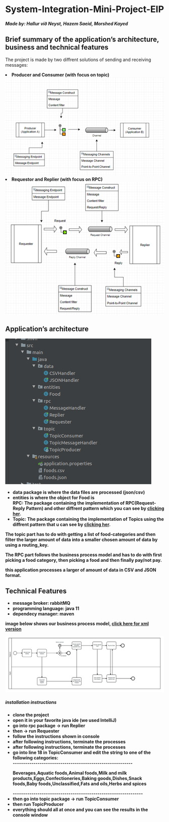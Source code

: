 # System-Integration-Mini-Project-EIP

<h5>Made by: Hallur við Neyst, Hazem Saeid, Morshed Kayed</h5>

<h2>Brief summary of the application’s architecture, business and technical features</h2>

<p>
The project is made by two diffrent solutions of sending and receiving messages:
  <li><strong>Producer and Consumer (with focus on topic)</strong</li>
  <img src="https://github.com/Mokayed/System-Integration-Mini-Project-EIP/blob/master/TOPIC.PNG"/>
  <li><strong>Requestor and Replier (with focus on RPC)</strong></li>
  <img src="https://github.com/Mokayed/System-Integration-Mini-Project-EIP/blob/master/rpc.PNG"/>
    
  <h2>Application’s architecture</h2>
  <img src="https://github.com/Mokayed/System-Integration-Mini-Project-EIP/blob/master/image.png"/>
  
  <ul>
  <li>
  data package is where the data files are processed (json/csv)
  </li>
  <li>
  entities is where the object for Food is
  </li>
  RPC: The package containing the implementation of RPC(Request-Reply Pattern) and other diffrent pattern which you can see by <a href="https://github.com/Mokayed/System-Integration-Mini-Project-EIP/blob/master/rpc.PNG">clicking her</a>. 
  
  <li>
  Topic: The package containing the implementation of Topics using the diffrent pattern that u can see by <a href="https://github.com/Mokayed/System-Integration-Mini-Project-EIP/blob/master/TOPIC.PNG">clicking her</a>.
  </li>
</ul>
  
  The topic part has to do with getting a list of food-categories and then filter the larger
  amount of data into a smaller chosen amount of data by using a routing_key.
  
  The RPC part follows the business process model and has to do with first picking a food category,
  then picking a food and then finally pay/not pay.
  
  this application processes a larger of amount of data in CSV and JSON format.
  
  <h2>Technical Features</h2>
  
  <ul>
  <li>message broker: rabbitMQ</li>
  <li>programming language: java 11</li>
  <li>dependecy manager: maven</li>
</ul>


  
image below shows our business process model, <a href="https://github.com/Mokayed/System-Integration-Mini-Project-EIP/blob/master/diagram.bpmn">click here for xml version</a>
</p>
<img src="https://github.com/Mokayed/System-Integration-Mini-Project-EIP/blob/master/bmpn.png"/>


<h5>installation instructions</h5>
<ul>
  <li>clone the project</li>
  <li>open it in your favorite java ide (we used IntelliJ)</li>
  <li>go into rpc package -> run Replier </li> 
  <li>then -> run Requester</li>
  <li>follow the instructions shown in console</li>
  <li>after following instructions, terminate the processes</li>
  <li>after following instructions, terminate the processes</li>
  <li>go into line 18 in TopicConsumer and edit the string to one of the following categories:</li>
  ----------------------------------------------------------
  <p>Beverages,Aquatic foods,Animal foods,Milk and milk products,Eggs,Confectioneries,Baking goods,Dishes,Snack foods,Baby foods,Unclassified,Fats and oils,Herbs and spices</p>
  ---------------------------------------------------------------
  <li>then go into topic package -> run TopicConsumer </li>
  <li>then run TopicProducer</li>
  <li>everything should all at once and you can see the results in the console window</li>
</ul>


